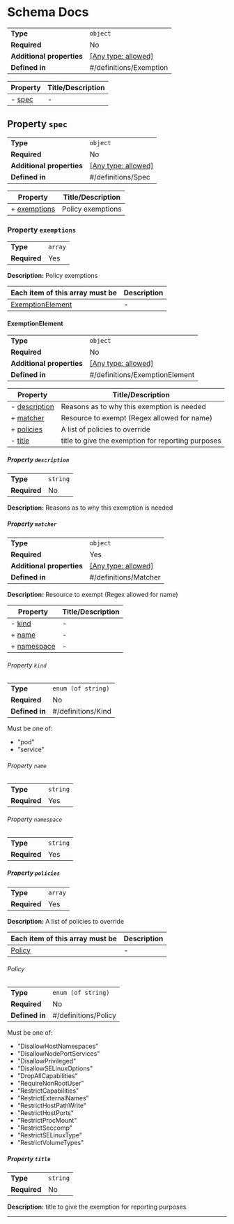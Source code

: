 # Schema Docs

|                           |                                                                           |
| ------------------------- | ------------------------------------------------------------------------- |
| **Type**                  | `object`                                                                  |
| **Required**              | No                                                                        |
| **Additional properties** | [[Any type: allowed]](# "Additional Properties of any type are allowed.") |
| **Defined in**            | #/definitions/Exemption                                                   |

| Property         | Title/Description |
| ---------------- | ----------------- |
| - [spec](#spec ) | -                 |

## Property `spec`

|                           |                                                                           |
| ------------------------- | ------------------------------------------------------------------------- |
| **Type**                  | `object`                                                                  |
| **Required**              | No                                                                        |
| **Additional properties** | [[Any type: allowed]](# "Additional Properties of any type are allowed.") |
| **Defined in**            | #/definitions/Spec                                                        |

| Property                          | Title/Description |
| --------------------------------- | ----------------- |
| + [exemptions](#spec_exemptions ) | Policy exemptions |

### Property `exemptions`

|              |         |
| ------------ | ------- |
| **Type**     | `array` |
| **Required** | Yes     |

**Description:** Policy exemptions

| Each item of this array must be            | Description |
| ------------------------------------------ | ----------- |
| [ExemptionElement](#spec_exemptions_items) | -           |

#### ExemptionElement

|                           |                                                                           |
| ------------------------- | ------------------------------------------------------------------------- |
| **Type**                  | `object`                                                                  |
| **Required**              | No                                                                        |
| **Additional properties** | [[Any type: allowed]](# "Additional Properties of any type are allowed.") |
| **Defined in**            | #/definitions/ExemptionElement                                            |

| Property                                             | Title/Description                                  |
| ---------------------------------------------------- | -------------------------------------------------- |
| - [description](#spec_exemptions_items_description ) | Reasons as to why this exemption is needed         |
| + [matcher](#spec_exemptions_items_matcher )         | Resource to exempt (Regex allowed for name)        |
| + [policies](#spec_exemptions_items_policies )       | A list of policies to override                     |
| - [title](#spec_exemptions_items_title )             | title to give the exemption for reporting purposes |

##### Property `description`

|              |          |
| ------------ | -------- |
| **Type**     | `string` |
| **Required** | No       |

**Description:** Reasons as to why this exemption is needed

##### Property `matcher`

|                           |                                                                           |
| ------------------------- | ------------------------------------------------------------------------- |
| **Type**                  | `object`                                                                  |
| **Required**              | Yes                                                                       |
| **Additional properties** | [[Any type: allowed]](# "Additional Properties of any type are allowed.") |
| **Defined in**            | #/definitions/Matcher                                                     |

**Description:** Resource to exempt (Regex allowed for name)

| Property                                                 | Title/Description |
| -------------------------------------------------------- | ----------------- |
| - [kind](#spec_exemptions_items_matcher_kind )           | -                 |
| + [name](#spec_exemptions_items_matcher_name )           | -                 |
| + [namespace](#spec_exemptions_items_matcher_namespace ) | -                 |

###### Property `kind`

|                |                    |
| -------------- | ------------------ |
| **Type**       | `enum (of string)` |
| **Required**   | No                 |
| **Defined in** | #/definitions/Kind |

Must be one of:
* "pod"
* "service"

###### Property `name`

|              |          |
| ------------ | -------- |
| **Type**     | `string` |
| **Required** | Yes      |

###### Property `namespace`

|              |          |
| ------------ | -------- |
| **Type**     | `string` |
| **Required** | Yes      |

##### Property `policies`

|              |         |
| ------------ | ------- |
| **Type**     | `array` |
| **Required** | Yes     |

**Description:** A list of policies to override

| Each item of this array must be                 | Description |
| ----------------------------------------------- | ----------- |
| [Policy](#spec_exemptions_items_policies_items) | -           |

###### Policy

|                |                      |
| -------------- | -------------------- |
| **Type**       | `enum (of string)`   |
| **Required**   | No                   |
| **Defined in** | #/definitions/Policy |

Must be one of:
* "DisallowHostNamespaces"
* "DisallowNodePortServices"
* "DisallowPrivileged"
* "DisallowSELinuxOptions"
* "DropAllCapabilities"
* "RequireNonRootUser"
* "RestrictCapabilities"
* "RestrictExternalNames"
* "RestrictHostPathWrite"
* "RestrictHostPorts"
* "RestrictProcMount"
* "RestrictSeccomp"
* "RestrictSELinuxType"
* "RestrictVolumeTypes"

##### Property `title`

|              |          |
| ------------ | -------- |
| **Type**     | `string` |
| **Required** | No       |

**Description:** title to give the exemption for reporting purposes

----------------------------------------------------------------------------------------------------------------------------
